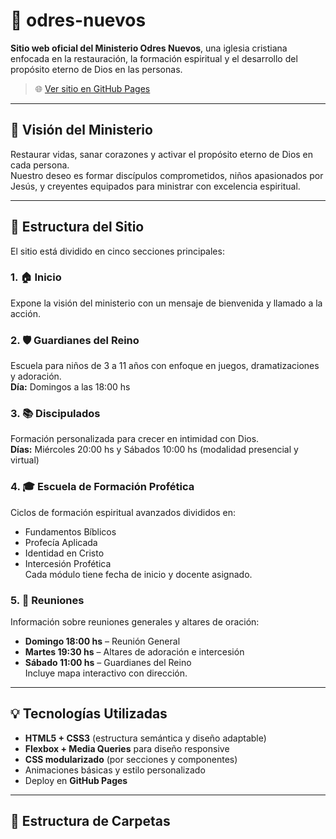 # 🙌 odres-nuevos

**Sitio web oficial del Ministerio Odres Nuevos**, una iglesia cristiana enfocada en la restauración, la formación espiritual y el desarrollo del propósito eterno de Dios en las personas.

> 🌐 [Ver sitio en GitHub Pages](https://rober-sonda.github.io/odres-nuevos/)

---

## 📖 Visión del Ministerio

Restaurar vidas, sanar corazones y activar el propósito eterno de Dios en cada persona.  
Nuestro deseo es formar discípulos comprometidos, niños apasionados por Jesús, y creyentes equipados para ministrar con excelencia espiritual.

---

## 🧱 Estructura del Sitio

El sitio está dividido en cinco secciones principales:

### 1. 🏠 Inicio
Expone la visión del ministerio con un mensaje de bienvenida y llamado a la acción.

### 2. 🛡️ Guardianes del Reino
Escuela para niños de 3 a 11 años con enfoque en juegos, dramatizaciones y adoración.  
**Día:** Domingos a las 18:00 hs

### 3. 📚 Discipulados
Formación personalizada para crecer en intimidad con Dios.  
**Días:** Miércoles 20:00 hs y Sábados 10:00 hs (modalidad presencial y virtual)

### 4. 🎓 Escuela de Formación Profética
Ciclos de formación espiritual avanzados divididos en:
- Fundamentos Bíblicos
- Profecía Aplicada
- Identidad en Cristo
- Intercesión Profética  
Cada módulo tiene fecha de inicio y docente asignado.

### 5. 🙏 Reuniones
Información sobre reuniones generales y altares de oración:
- **Domingo 18:00 hs** – Reunión General  
- **Martes 19:30 hs** – Altares de adoración e intercesión  
- **Sábado 11:00 hs** – Guardianes del Reino  
Incluye mapa interactivo con dirección.

---

## 💡 Tecnologías Utilizadas

- **HTML5 + CSS3** (estructura semántica y diseño adaptable)
- **Flexbox + Media Queries** para diseño responsive
- **CSS modularizado** (por secciones y componentes)
- Animaciones básicas y estilo personalizado
- Deploy en **GitHub Pages**

---

## 📂 Estructura de Carpetas

